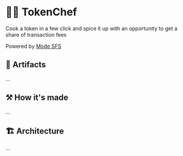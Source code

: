 # 👨‍🍳‍ TokenChef

Cook a token in a few click and spice it up with an opportunity to get a share of transaction fees

Powered by [Mode SFS](https://www.mode.network/)

## 🔗 Artifacts

...

## ⚒️ How it's made

...

## 🏗️ Architecture

...